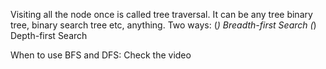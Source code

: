 Visiting all the node once is called tree traversal. It can be any tree binary tree, binary search tree etc, anything.
Two ways:
(_) Breadth-first Search
(_) Depth-first Search

When to use BFS and DFS:
Check the video
